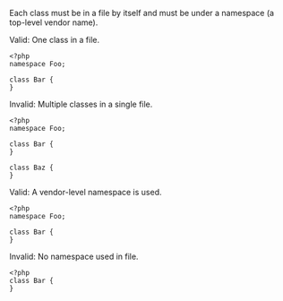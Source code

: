 Each class must be in a file by itself and must be under a namespace (a top-level vendor name).

Valid: One class in a file.
```
<?php
namespace Foo;

class Bar {
}
```

Invalid: Multiple classes in a single file.
```
<?php
namespace Foo;

class Bar {
}

class Baz {
}
```

Valid: A vendor-level namespace is used.
```
<?php
namespace Foo;

class Bar {
}
```

Invalid: No namespace used in file.
```
<?php
class Bar {
}
```
